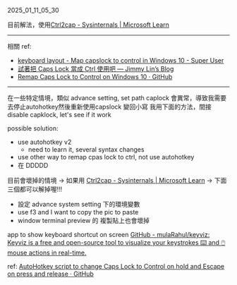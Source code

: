 



2025_01_11_05_30

目前解法，使用[Ctrl2cap - Sysinternals | Microsoft Learn](https://learn.microsoft.com/en-us/sysinternals/downloads/ctrl2cap)




---


相關 ref:
- [keyboard layout - Map capslock to control in Windows 10 - Super User](https://superuser.com/questions/949385/map-capslock-to-control-in-windows-10)
- [試著把 Caps Lock 當成 Ctrl 使用吧 — Jimmy Lin’s Blog](https://jmln.tw/blog/2020-02-05-caps-lock-as-ctrl.html)
- [Remap Caps Lock to Control on Windows 10 · GitHub](https://gist.github.com/joshschmelzle/5e88dabc71014d7427ff01bca3fed33d)


---


在一些特定情境，類似 advance setting, set path
caplock 會異常，導致我需要去停止autohotkey然後重新使用capslock 變回小寫
我用下面的方法，間接  disable capklock, let's see if it work

possible solution:
- use autohotkey v2
	- need to learn it, several syntax changes
- use other way to remap cpas lock to ctrl, not use autohotkey
- 在 DDDDD


目前會壞掉的情境 -> 如果用 [Ctrl2cap - Sysinternals | Microsoft Learn](https://learn.microsoft.com/en-us/sysinternals/downloads/ctrl2cap) -> 下面三個都可以解掉喔!!!
- 設定 advance system setting 下的環境變數
- use f3 and I want to copy the pic to paste
- window terminal preview 的 複製貼上也會壞掉


app to show keyboard shortcut on screen
[GitHub - mulaRahul/keyviz: Keyviz is a free and open-source tool to visualize your keystrokes ⌨️ and 🖱️ mouse actions in real-time.](https://github.com/mulaRahul/keyviz)



ref:
[AutoHotkey script to change Caps Lock to Control on hold and Escape on press and release · GitHub](https://gist.github.com/volks73/1e889e01ad0a736159a5d56268a300a8)




